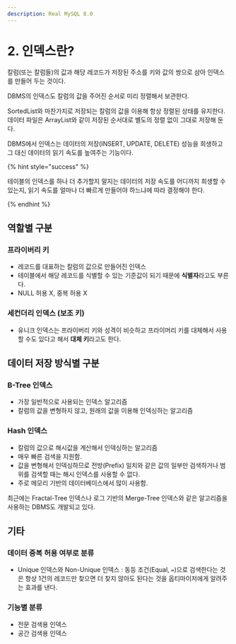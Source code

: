 ```yaml
---
description: Real MySQL 8.0
---
```


# 2. 인덱스란?

칼럼(또는 칼럼들)의 값과 해당 레코드가 저장된 주소를 키와 값의 쌍으로 삼아 인덱스를 만들어 두는 것이다.

DBMS의 인덱스도 칼럼의 값을 주어진 순서로 미리 정렬해서 보관한다.

SortedList와 마찬가지로 저장되는 칼럼의 값을 이용해 항상 정렬된 상태를 유지한다. 데이터 파일은 ArrayList와 같이 저장된 순서대로 별도의 정렬 없이 그대로 저장해 둔다.

DBMS에서 인덱스는 데이터의 저장(INSERT, UPDATE, DELETE) 성능을 희생하고 그 대신 데이터의 읽기 속도를 높여주는 기능이다.


{% hint style="success" %}

테이블의 인덱스를 하나 더 추가할지 말지는 데이터의 저장 속도를 어디까지 희생할 수 있는지, 읽기 속도를 얼마나 더 빠르게 만들어야 하느냐에 따라 결정해야 한다.

{% endhint %}

## 역할별 구분

### 프라이버리 키

- 레코드를 대표하는 칼럼의 값으로 만들어진 인덱스
- 테이블에서 해당 레코드를 식별할 수 있는 기준값이 되기 때문에 **식별자**라고도 부른다.
- NULL 허용 X, 중복 허용 X

### 세컨더리 인덱스 (보조 키)

- 유니크 인덱스는 프라이버리 키와 성격이 비슷하고 프라이머리 키를 대체해서 사용할 수도 있다고 해서 **대체 키**라고도 한다.

## 데이터 저장 방식별 구분

### B-Tree 인덱스

- 가장 일반적으로 사용되는 인덱스 알고리즘
- 칼럼의 값을 변형하지 않고, 원래의 값을 이용해 인덱싱하는 알고리즘

### Hash 인덱스

- 칼럼의 값으로 해시값을 계산해서 인덱싱하는 알고리즘
- 매우 빠른 검색을 지원함.
- 값을 변형해서 인덱싱하므로 전방(Prefix) 일치와 같은 값의 일부만 검색하거나 범위를 검색할 때는 해시 인덱스를 사용할 수 없다.
- 주로 메모리 기반의 데이터베이스에서 많이 사용함.

최근에는 Fractal-Tree 인덱스나 로그 기반의 Merge-Tree 인덱스와 같은 알고리즘을 사용하는 DBMS도 개발되고 있다.

## 기타

### 데이터 중복 허용 여부로 분류

- Unique 인덱스와 Non-Unique 인덱스 : 동등 조건(Equal, `=`)으로 검색한다는 것은 항상 1건의 레코드만 찾으면 더 찾지 않아도 된다는 것을 옵티마이저에게 알려주는 효과를 낸다.

### 기능별 분류

- 전문 검색용 인덱스
- 공간 검색용 인덱스

